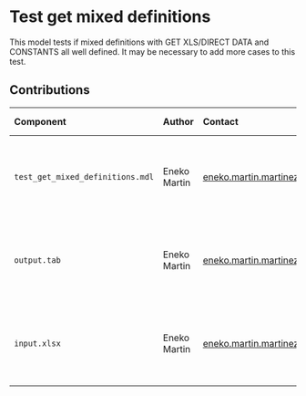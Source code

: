 Test get mixed definitions
==========================

This model tests if mixed definitions with GET XLS/DIRECT DATA and CONSTANTS all well defined. It may be necessary to add more cases to this test. 


Contributions
-------------

| Component                        | Author       | Contact                         | Date     | Software Version                                     |
|:-------------------------------- |:------------ |:------------------------------- |:-------- |:---------------------------------------------------- |
| `test_get_mixed_definitions.mdl` | Eneko Martin | eneko.martin.martinez@gmail.com | 01/21/20 | Vensim DSS for Windows 7.3.4 single precision (x32)  |
| `output.tab`                     | Eneko Martin | eneko.martin.martinez@gmail.com | 01/21/20 | Vensim DSS for Windows 7.3.4 single precision (x32)  |
| `input.xlsx`                     | Eneko Martin | eneko.martin.martinez@gmail.com | 01/21/20 | Vensim DSS for Windows 7.3.4 single precision (x32)  |
